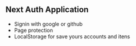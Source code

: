## Next Auth Application

- Signin with google or github
- Page protection
- LocalStorage for save yours accounts and itens
